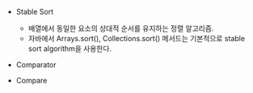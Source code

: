 - Stable Sort
  - 배열에서 동일한 요소의 상대적 순서를 유지하는 정렬 알고리즘.
  - 자바에서 Arrays.sort(), Collections.sort() 메서드는 기본적으로 stable sort algorithm을 사용한다.

- Comparator


- Compare